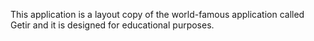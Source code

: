 This application is a layout copy of the world-famous application called Getir and it is designed for educational purposes.
